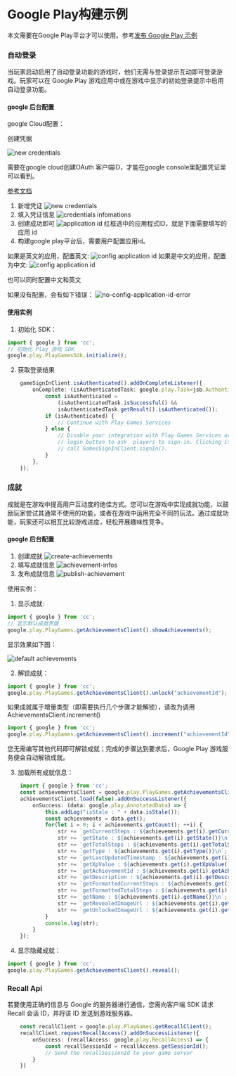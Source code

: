 # Google Play构建示例

本文需要在Google Play平台才可以使用。参考[发布 Google Play 示例](editor/publish/google-play/build-example-google-play.md)


### 自动登录
当玩家启动启用了自动登录功能的游戏时，他们无需与登录提示互动即可登录游戏。玩家可以在 Google Play 游戏应用中或在游戏中显示的初始登录提示中启用自动登录功能。

#### google 后台配置
google Cloud配置：

创建凭据

![new credentials](game-services-images/google-cloud-new-oauth-client-id.png)

需要在google cloud创建OAuth 客户端ID，才能在google console里配置凭证里可以看到。

[参考文档](https://developer.android.com/games/pgs/console/setup?hl=zh-cn#add_your_game_to_the)

1. 新增凭证
![new credentials](game-services-images/new-credentials.png)
2. 填入凭证信息
![credentials infomations](game-services-images/credentials-infos.png)
3. 创建成功即可
![application id](game-services-images/application-id.png)
红框选中的应用程式ID，就是下面需要填写的应用 id
4. 构建google play平台后，需要用户配置应用id。

如果是英文的应用，配置英文:
![config application id](game-services-images/config-application-id-en.png)
如果是中文的应用，配置为中文:
![config application id](game-services-images/config-application-id-zh.png)

也可以同时配置中文和英文

如果没有配置，会有如下错误：
![no-config-application-id-error](game-services-images/no-config-application-id-error.png)


#### 使用实例
1. 初始化 SDK：
``` typescript
import { google } from 'cc';
// 初始化 Play 游戏 SDK
google.play.PlayGamesSdk.initialize();
```

2. 获取登录结果
``` typescript
    gameSignInClient.isAuthenticated().addOnCompleteListener({
        onComplete: (isAuthenticatedTask: google.play.Task<jsb.AuthenticationResult>) => {
            const isAuthenticated =
                (isAuthenticatedTask.isSuccessful() &&
                isAuthenticatedTask.getResult().isAuthenticated());
            if (isAuthenticated) {
                // Continue with Play Games Services
            } else {
                // Disable your integration with Play Games Services or show a
                // login button to ask  players to sign-in. Clicking it should
                // call GamesSignInClient.signIn().
            }
        },
    });
```

### 成就
成就是在游戏中提高用户互动度的绝佳方式。您可以在游戏中实现成就功能，以鼓励玩家尝试其通常不使用的功能，或者在游戏中运用完全不同的玩法。通过成就功能，玩家还可以相互比较游戏进度，轻松开展趣味性竞争。

#### google 后台配置
1. 创建成就
![create-achievements](game-services-images/create-achievements.png)
2. 填写成就信息
![achievement-infos](game-services-images/achievement-infos.png)
3. 发布成就信息
![publish-achievement](game-services-images/publish-achievement.png)

使用实例：
1. 显示成就:
``` typescript
import { google } from 'cc';
// 显示默认成就界面
google.play.PlayGames.getAchievementsClient().showAchievements();
```
显示效果如下图：

![default achievements](game-services-images/default-achievements.png)


2. 解锁成就：
``` typescript
import { google } from 'cc';
google.play.PlayGames.getAchievementsClient().unlock("achievementId");
```

如果成就属于增量类型（即需要执行几个步骤才能解锁），请改为调用 AchievementsClient.increment()
``` typescript
import { google } from 'cc';
google.play.PlayGames.getAchievementsClient().increment("achievementId", 1);
```
您无需编写其他代码即可解锁成就；完成的步骤达到要求后，Google Play 游戏服务便会自动解锁成就。

3. 加载所有成就信息：

``` typescript
    import { google } from 'cc';
    const achievementsClient = google.play.PlayGames.getAchievementsClient();
    achievementsClient.load(false).addOnSuccessListener({
        onSuccess: (data: google.play.AnnotatedData) => {
            this.addLog("isStale : " + data.isStale());
            const achievements = data.get();
            for(let i = 0; i < achievements.getCount(); ++i) {
                str += `getCurrentSteps : ${achievements.get(i).getCurrentSteps()}\n`;
                str += `getState : ${achievements.get(i).getState()}\n`;
                str += `getTotalSteps : ${achievements.get(i).getTotalSteps()}\n`;
                str += `getType : ${achievements.get(i).getType()}\n`;
                str += `getLastUpdatedTimestamp : ${achievements.get(i).getLastUpdatedTimestamp()}\n`;
                str += `getXpValue : ${achievements.get(i).getXpValue()}\n`;
                str += `getAchievementId : ${achievements.get(i).getAchievementId()}\n`;
                str += `getDescription : ${achievements.get(i).getDescription()}\n`;
                str += `getFormattedCurrentSteps : ${achievements.get(i).getFormattedCurrentSteps()}\n`;
                str += `getFormattedTotalSteps : ${achievements.get(i).getFormattedTotalSteps()}\n`;
                str += `getName : ${achievements.get(i).getName()}\n`;
                str += `getRevealedImageUrl : ${achievements.get(i).getRevealedImageUrl()}\n`;
                str += `getUnlockedImageUrl : ${achievements.get(i).getUnlockedImageUrl()}\n\n`;
            }
            console.log(str);
        } 
    });
```


4. 显示隐藏成就：
``` typescript
import { google } from 'cc';
google.play.PlayGames.getAchievementsClient().reveal();
```

### Recall Api
若要使用正确的信息与 Google 的服务器进行通信，您需向客户端 SDK 请求 Recall 会话 ID，并将该 ID 发送到游戏服务器。
``` typescript
    const recallClient = google.play.PlayGames.getRecallClient();
    recallClient.requestRecallAccess().addOnSuccessListener({
        onSuccess: (recallAccess: google.play.RecallAccess) => {
            const recallSessionId = recallAccess.getSessionId();
            // Send the recallSessionId to your game server
        }
    })
```

